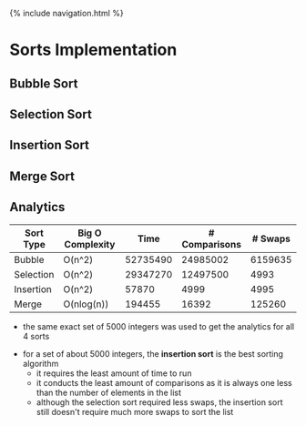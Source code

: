 {% include navigation.html %}

# Sorts Implementation
## Bubble Sort

## Selection Sort

## Insertion Sort

## Merge Sort

## Analytics

| Sort Type | Big O Complexity | Time | # Comparisons | # Swaps |
| ---       | ---              | ---  | ---           | ---     |
| Bubble | O(n^2) | 52735490 | 24985002 | 6159635 |
| Selection | O(n^2) | 29347270 | 12497500 | 4993 |
| Insertion | O(n^2) | 57870 | 4999 | 4995 |
| Merge | O(nlog(n)) | 194455 | 16392 | 125260 |
* the same exact set of 5000 integers was used to get the analytics for all 4 sorts

- for a set of about 5000 integers, the **insertion sort** is the best sorting algorithm
     - it requires the least amount of time to run
     - it conducts the least amount of comparisons as it is always one less than the number of elements in the list
     - although the selection sort required less swaps, the insertion sort still doesn't require much more swaps to sort the list
